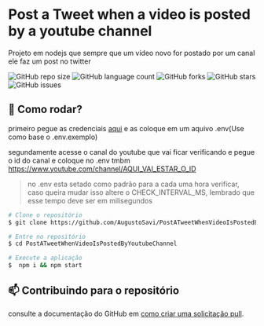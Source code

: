 # Post a Tweet when a video is posted by a youtube channel

Projeto em nodejs que sempre que um vídeo novo for postado por um canal ele faz um post no twitter

![GitHub repo size](https://img.shields.io/github/repo-size/AugustoSavi/PostATweetWhenVideoIsPostedByYoutubeChannel?style=for-the-badge)
![GitHub language count](https://img.shields.io/github/languages/count/AugustoSavi/PostATweetWhenVideoIsPostedByYoutubeChannel?style=for-the-badge)
![GitHub forks](https://img.shields.io/github/forks/AugustoSavi/PostATweetWhenVideoIsPostedByYoutubeChannel?style=for-the-badge)
![GitHub stars](https://img.shields.io/github/stars/AugustoSavi/PostATweetWhenVideoIsPostedByYoutubeChannel?style=for-the-badge)
![GitHub issues](https://img.shields.io/github/issues/AugustoSavi/PostATweetWhenVideoIsPostedByYoutubeChannel?style=for-the-badge)

## 🚀 Como rodar?

primeiro pegue as credenciais [aqui](https://developer.twitter.com/) e as coloque em um aquivo .env(Use como base o .env.exemplo)

segundamente acesse o canal do youtube que vai ficar verificando e pegue o id do canal e coloque no .env tmbm
https://www.youtube.com/channel/AQUI_VAI_ESTAR_O_ID 

> no .env esta setado como padrão para a cada uma hora verificar, caso queira mudar isso altere o CHECK_INTERVAL_MS, lembrado que esse tempo deve ser em milisegundos 


```bash
# Clone o repositório
$ git clone https://github.com/AugustoSavi/PostATweetWhenVideoIsPostedByYoutubeChannel

# Entre no repositório
$ cd PostATweetWhenVideoIsPostedByYoutubeChannel

# Execute a aplicação
$  npm i && npm start
```

## 📫 Contribuindo para o repositório
consulte a documentação do GitHub em [como criar uma solicitação pull](https://help.github.com/en/github/collaborating-with-issues-and-pull-requests/creating-a-pull-request).